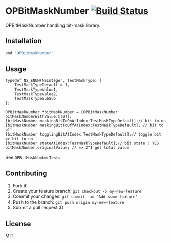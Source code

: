 # OPBitMaskNumber [![Build Status](https://travis-ci.org/azu/OPBitMaskNumber.png?branch=master)](https://travis-ci.org/azu/OPBitMaskNumber)

OPBitMaskNumber handling bit-mask library.

## Installation

``` sh
pod 'OPBitMaskNumber'
```

## Usage

``` objc
typedef NS_ENUM(NSInteger, TestMaskType) {
    TestMaskTypeDefault = 1,
    TestMaskTypeValue1,
    TestMaskTypeValue2,
    TestMaskTypeSubSub
};

OPBitMaskNumber *bitMaskNumber = [OPBitMaskNumber bitMaskNumberWithValue:@(0)];
[bitMaskNumber maskingBitToOnAtIndex:TestMaskTypeDefault];// bit to on
[bitMaskNumber maskingBitToOffAtIndex:TestMaskTypeDefault]; // bit to off
[bitMaskNumber togglingBitAtIndex:TestMaskTypeDefault];// toggle bit => bit to on
[bitMaskNumber stateAtIndex:TestMaskTypeDefault];// bit state : YES
bitMaskNumber.originalValue; // => 2^1 get total value
```

See `OPBitMaskNumberTests`

## Contributing

1. Fork it!
2. Create your feature branch: `git checkout -b my-new-feature`
3. Commit your changes: `git commit -am 'Add some feature'`
4. Push to the branch: `git push origin my-new-feature`
5. Submit a pull request :D

## License

MIT